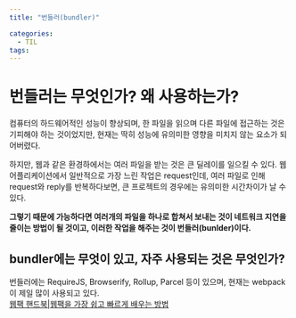```yaml
---
title: "번들러(bundler)"

categories:
  - TIL
tags:
---
```

# 번들러는 무엇인가? 왜 사용하는가?
컴퓨터의 하드웨어적인 성능이 향상되며, 한 파일을 읽으며 다른 파일에 접근하는 것은 기피해야 하는 것이었지만, 현재는 딱히 성능에 유의미한 영향을 미치지 않는 요소가 되어버렸다.

하지만, 웹과 같은 환경하에서는 여러 파일을 받는 것은 큰 딜레이를 일으킬 수 있다. 웹 어플리케이션에서 일반적으로 가장 느린 작업은 request인데, 여러 파일로 인해 request와 reply를 반복하다보면, 큰 프로젝트의 경우에는 유의미한 시간차이가 날 수 있다.

__그렇기 때문에 가능하다면 여러개의 파일을 하나로 합쳐서 보내는 것이 네트워크 지연을 줄이는 방법이 될 것이고, 이러한 작업을 해주는 것이 번들러(bunlder)이다.__

## bundler에는 무엇이 있고, 자주 사용되는 것은 무엇인가?
번들러에는 RequireJS, Browserify, Rollup, Parcel 등이 있으며, 현재는 webpack이 제일 많이 사용되고 있다.  
[웹팩 핸드북|웹팩을 가장 쉽고 빠르게 배우는 방법](https://joshua1988.github.io/webpack-guide/)